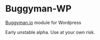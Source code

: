 Buggyman-WP
===========

[Buggyman.io](http://buggyman.io/?utm_source=github) module for Wordpress

Early unstable alpha. Use at your own risk.
